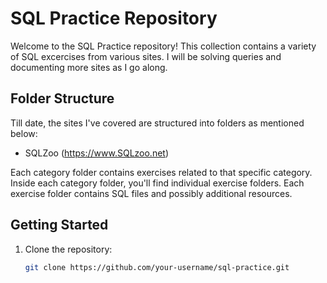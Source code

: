 # SQL Practice Repository

Welcome to the SQL Practice repository! This collection contains a variety of SQL excercises from various sites. I will be solving queries and documenting more sites as I go along. 

## Folder Structure

Till date, the sites I've covered are structured into folders as mentioned below:

- SQLZoo  (https://www.SQLzoo.net)

Each category folder contains exercises related to that specific category. Inside each category folder, you'll find individual exercise folders. Each exercise folder contains SQL files and possibly additional resources.

## Getting Started

1. Clone the repository:

   ```sh
   git clone https://github.com/your-username/sql-practice.git
